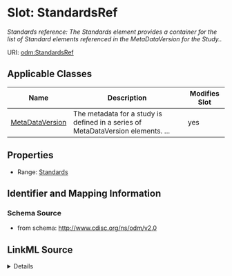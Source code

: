 # Slot: StandardsRef


_Standards reference: The Standards element provides a container for the list of Standard elements referenced in the MetaDataVersion for the Study.._



URI: [odm:StandardsRef](http://www.cdisc.org/ns/odm/v2.0/StandardsRef)



<!-- no inheritance hierarchy -->




## Applicable Classes

| Name | Description | Modifies Slot |
| --- | --- | --- |
[MetaDataVersion](MetaDataVersion.md) | The metadata for a study is defined in a series of MetaDataVersion elements. ... |  yes  |







## Properties

* Range: [Standards](Standards.md)





## Identifier and Mapping Information







### Schema Source


* from schema: http://www.cdisc.org/ns/odm/v2.0




## LinkML Source

<details>
```yaml
name: StandardsRef
description: 'Standards reference: The Standards element provides a container for
  the list of Standard elements referenced in the MetaDataVersion for the Study..'
from_schema: http://www.cdisc.org/ns/odm/v2.0
rank: 1000
identifier: false
alias: StandardsRef
domain_of:
- MetaDataVersion
range: Standards

```
</details>